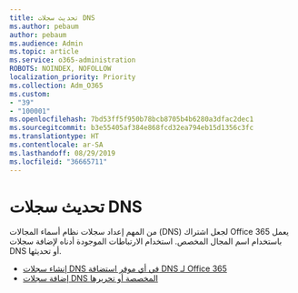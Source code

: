 ```yaml
---
title: تحديث سجلات DNS
ms.author: pebaum
author: pebaum
ms.audience: Admin
ms.topic: article
ms.service: o365-administration
ROBOTS: NOINDEX, NOFOLLOW
localization_priority: Priority
ms.collection: Adm_O365
ms.custom:
- "39"
- "100001"
ms.openlocfilehash: 7bd53ff5f950b78bcb8705b4b6280a3dfac2dec1
ms.sourcegitcommit: b3e55405af384e868fcd32ea794eb15d1356c3fc
ms.translationtype: HT
ms.contentlocale: ar-SA
ms.lasthandoff: 08/29/2019
ms.locfileid: "36665711"
---
```

# <a name="update-dns-records"></a>تحديث سجلات DNS

من المهم إعداد سجلات نظام أسماء المجالات (DNS) لجعل اشتراك Office 365 يعمل باستخدام اسم المجال المخصص. استخدام الارتباطات الموجودة أدناه لإضافة سجلات DNS أو تحديثها.
  
- [إنشاء سجلات DNS في أي موفر استضافة DNS لـ Office 365](https://docs.microsoft.com/office365/admin/get-help-with-domains/create-dns-records-at-any-dns-hosting-provider)  
- [إضافة سجلات DNS المخصصة أو تحريرها](https://support.office.com/article/AF00A516-DD39-4EDA-AF3E-1EAF686C8DC9)